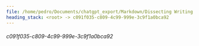 ```yaml
---
file: /home/pedro/Documents/chatgpt_export/Markdown/Dissecting Writing Style Topics.md
heading_stack: <root> -> c091f035-c809-4c99-999e-3c9f1a0bca92
---
```

###### c091f035-c809-4c99-999e-3c9f1a0bca92
